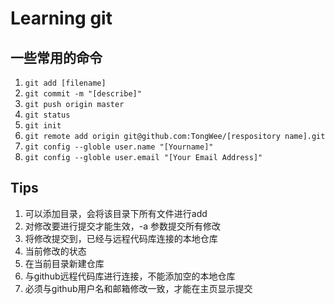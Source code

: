 # Learning git

## 一些常用的命令
1. `git add [filename]` 
2. `git commit -m "[describe]"`
3. `git push origin master`
4. `git status`
5. `git init`
6. `git remote add origin git@github.com:TongWee/[respository name].git`
7. `git config --globle user.name "[Yourname]"`
8. `git config --globle user.email "[Your Email Address]"`

## Tips
1. 可以添加目录，会将该目录下所有文件进行add
2. 对修改要进行提交才能生效，-a 参数提交所有修改
3. 将修改提交到，已经与远程代码库连接的本地仓库
4. 当前修改的状态
5. 在当前目录新建仓库
6. 与github远程代码库进行连接，不能添加空的本地仓库
7. 必须与github用户名和邮箱修改一致，才能在主页显示提交
